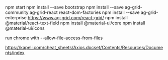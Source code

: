 npm start
npm install --save bootstrap
npm install --save ag-grid-community ag-grid-react react-dom-factories
npm install --save ag-grid-enterprise       https://www.ag-grid.com/react-grid/
npm install @material/react-text-field
npm install @material-ui/core
npm install @material-ui/icons


run chrome with 
--allow-file-access-from-files

https://kapeli.com/cheat_sheets/Axios.docset/Contents/Resources/Documents/index
